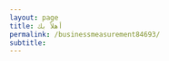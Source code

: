 ```yaml
---
layout: page
title: أهلاً بك
permalink: /businessmeasurement84693/
subtitle: ‎‎‎‎
---
```


<html>
<head>
    <link rel="shortcut icon" type="image/png" href="{{ 'favicon.png' | relative_url }}">
</head>
<body>
<object data="taykes1.pdf" width="1000" height="1000" type='application/pdf'></object>


    
</body>
</html>
